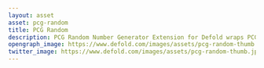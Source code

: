```yaml
---
layout: asset
asset: pcg-random
title: PCG Random
description: PCG Random Number Generator Extension for Defold wraps PCG, A Family of Better Random Number Generators. C implementation v0.98.
opengraph_image: https://www.defold.com/images/assets/pcg-random-thumb.jpg
twitter_image: https://www.defold.com/images/assets/pcg-random-thumb.jpg
---
```

